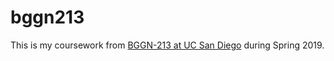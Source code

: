 # bggn213

This is my coursework from [BGGN-213 at UC San Diego](https://bioboot.github.io/bggn213_S19/) during Spring 2019.

